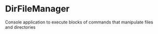 # DirFileManager
Console application to execute blocks of commands that manipulate files and directories

